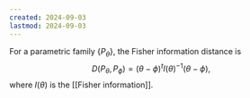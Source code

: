 ```yaml
---
created: 2024-09-03
lastmod: 2024-09-03
---
```

For a parametric family $\{P_\theta\}$, the Fisher information distance is 
$$
D(P_{\theta},P_\phi) = (\theta - \phi)^t I(\theta)^{-1} (\theta - \phi),
$$
where $I(\theta)$ is the [[Fisher information]]. 